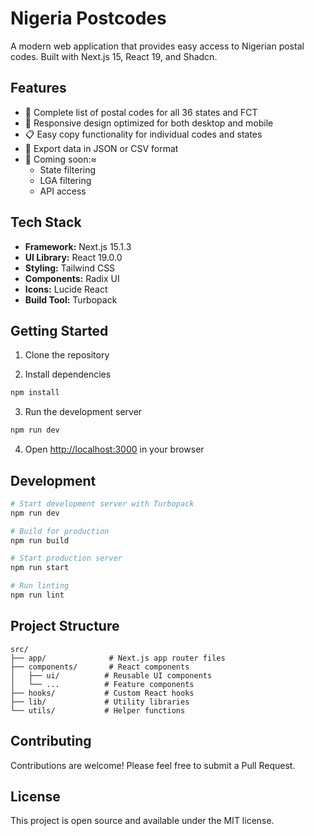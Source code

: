 # Nigeria Postcodes

A modern web application that provides easy access to Nigerian postal codes. Built with Next.js 15, React 19, and Shadcn.

## Features

- 📍 Complete list of postal codes for all 36 states and FCT
- 📱 Responsive design optimized for both desktop and mobile
- 📋 Easy copy functionality for individual codes and states
- 💾 Export data in JSON or CSV format
- 🎯 Coming soon:≈
  - State filtering
  - LGA filtering
  - API access

## Tech Stack

- **Framework:** Next.js 15.1.3
- **UI Library:** React 19.0.0
- **Styling:** Tailwind CSS
- **Components:** Radix UI
- **Icons:** Lucide React
- **Build Tool:** Turbopack

## Getting Started

1. Clone the repository

2. Install dependencies

```bash
npm install
```

3. Run the development server

```bash
npm run dev
```

4. Open [http://localhost:3000](http://localhost:3000) in your browser

## Development

```bash
# Start development server with Turbopack
npm run dev

# Build for production
npm run build

# Start production server
npm run start

# Run linting
npm run lint
```

## Project Structure

```
src/
├── app/              # Next.js app router files
├── components/       # React components
│   ├── ui/          # Reusable UI components
│   └── ...          # Feature components
├── hooks/           # Custom React hooks
├── lib/             # Utility libraries
└── utils/           # Helper functions
```

## Contributing

Contributions are welcome! Please feel free to submit a Pull Request.

## License

This project is open source and available under the MIT license.
